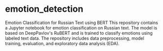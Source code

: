 # emotion_detection
Emotion Classification for Russian Text using BERT This repository contains a Jupyter notebook for emotion classification on Russian text. The model is based on DeepPavlov's RuBERT and is trained to classify emotions using labeled text data. The repository includes data preprocessing, model training, evaluation, and exploratory data analysis (EDA).
